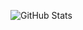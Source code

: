 ![GitHub Stats](https://github-readme-stats.vercel.app/api?username=tamago324&show_icons=true&theme=nord)
